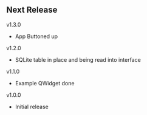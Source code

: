 Next Release
-

v1.3.0
* App Buttoned up

v1.2.0
* SQLite table in place and being read into interface

v1.1.0
* Example QWidget done

v1.0.0
* Initial release


